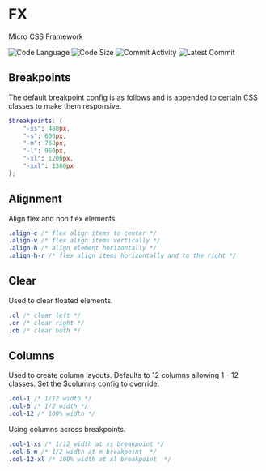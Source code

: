 # FX

Micro CSS Framework

![Code Language](https://img.shields.io/github/languages/top/phpfyi/fx)
![Code Size](https://img.shields.io/github/languages/code-size/phpfyi/fx)
![Commit Activity](https://img.shields.io/github/commit-activity/m/phpfyi/fx)
![Latest Commit](https://img.shields.io/github/last-commit/phpfyi/fx)

## Breakpoints

The default breakpoint config is as follows and is appended to certain CSS classes to make them responsive.

```scss
$breakpoints: (
    "-xs": 480px,
    "-s": 600px,
    "-m": 768px,
    "-l": 960px,
    "-xl": 1200px,
    "-xxl": 1360px
);
```

## Alignment

Align flex and non flex elements.

```css
.align-c /* flex align items to center */
.align-v /* flex align items vertically */
.align-h /* align element horizontally */
.align-h-r /* flex align items horizontally and to the right */
```

## Clear

Used to clear floated elements.

```css
.cl /* clear left */
.cr /* clear right */
.cb /* clear both */
```

## Columns

Used to create column layouts.
Defaults to 12 columns allowing 1 - 12 classes. Set the $columns config to override.

```css
.col-1 /* 1/12 width */
.col-6 /* 1/2 width */
.col-12 /* 100% width */
```

Using columns across breakpoints.

```css
.col-1-xs /* 1/12 width at xs breakpoint */
.col-6-m /* 1/2 width at m breakpoint  */
.col-12-xl /* 100% width at xl breakpoint  */
```
